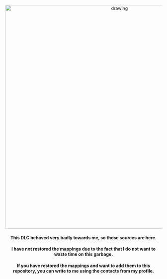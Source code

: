 <p align="center">
  <picture>
    <img src="https://github.com/Loremas1er/XenomDLC/assets/88497195/0c7689b7-3907-42eb-959c-b2bdd2ec641e" alt="drawing" width="720"/>
  </picture>
</p>
<h4 align="center">This DLC behaved very badly towards me, so these sources are here.</h4>
<h4 align="center">I have not restored the mappings due to the fact that I do not want to waste time on this garbage.</h4>
<h4 align="center">If you have restored the mappings and want to add them to this repository, you can write to me using the contacts from my profile.</h4>
